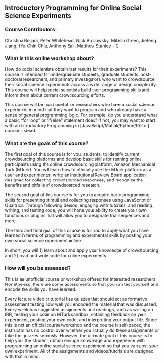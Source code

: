 ## Introductory Programming for Online Social Science Experiments

### Course Contributors:

Christina Bejjani, Peter Whitehead, Nick Brosowsky, Mikella Green, Jiefeng Jiang, (Yu-Chin Chiu, Anthony Sali, Matthew Stanley - ?)

### What is this online workshop about?

How do social scientists obtain fast results for their experiments? This course is intended for undergraduate students, graduate students, post-doctoral researchers, and primary investigators who want to crowdsource their social science experiments across a wide range of design complexity. This course will help social scientists build their programming skills and inform them about current crowdsourcing efforts. 

This course will be most useful for researchers who have a social science experiment in mind that they want to program and who already have a sense of general programming logic. For example, do you understand what a basic “for loop” or “if/else” statement does? If not, you may want to start with an Introductory Programming in [JavaScript/Matlab/Python/R/etc.] course instead.

### What are the goals of this course?

The first goal of this course is for you, students, to identify current crowdsourcing platforms and develop basic skills for running online participants using the online crowdsourcing platform, Amazon Mechanical Turk (MTurk). You will learn how to ethically use the MTurk platform as a user and experimenter, write an Institutional Review Board application designed for collecting crowdsourced responses, and recognize the benefits and pitfalls of crowdsourced research.

The second goal of this course is for you to acquire basic programming skills for presenting stimuli and collecting responses using JavaScript or Qualtrics. Through following demos, engaging with tutorials, and reading, writing, and testing code, you will hone your ability to create your own functions or plugins that will allow you to designate trial sequences and more.

The third and final goal of this course is for you to apply what you have learned in terms of programming and experimental skills by posting your own social science experiment online.

In short, you will 1) learn about and apply your knowledge of crowdsourcing and 2) read and write code for online experiments.

### How will you be assessed?

This is an unofficial course or workshop offered for interested researchers. Nonetheless, there are some assessments so that you can test yourself and encode the skills you have learned.

Every lecture video or tutorial has quizzes that should act as formative assessment testing how well you encoded the material that was discussed. Every week has suggested assignments and readings, such as writing an IRB, testing your code on MTurk sandbox, obtaining feedback on your experiment, posting your own code, and interpreting your output file. Since this is not an official course/workshop and the course is self-paced, the instructor has no control over whether you actually do these assignments or take the quizzes seriously. However, the ultimate goal of this course is to help you, the student, obtain enough knowledge and experience with programming an online social science experiment so that you can post your own experiment. All of the assignments and videos/tutorials are designed with that in mind.
